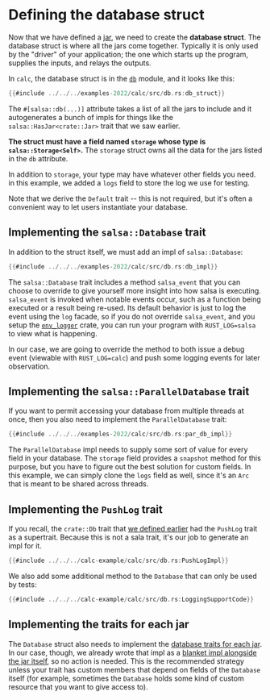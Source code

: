 # Defining the database struct

Now that we have defined a [jar](./jar.md), we need to create the **database struct**.
The database struct is where all the jars come together.
Typically it is only used by the "driver" of your application;
the one which starts up the program, supplies the inputs, and relays the outputs.

In `calc`, the database struct is in the [`db`] module, and it looks like this:

[`db`]: https://github.com/salsa-rs/salsa/blob/master/examples-2022/calc/src/db.rs

```rust
{{#include ../../../examples-2022/calc/src/db.rs:db_struct}}
```

The `#[salsa::db(...)]` attribute takes a list of all the jars to include
and it autogenerates a bunch of impls for things like the `salsa::HasJar<crate::Jar>` trait that we saw earlier.

**The struct must have a field named `storage` whose type is `salsa::Storage<Self>`.**
The `storage` struct owns all the data for the jars listed in the `db` attribute.

In addition to `storage`, your type may have whatever other fields you need.
in this example, we added a `logs` field to store the log we use for testing.

Note that we derive the `Default` trait -- this is not required, but it's often a convenient way to let users instantiate your database.

## Implementing the `salsa::Database` trait

In addition to the struct itself, we must add an impl of `salsa::Database`:

```rust
{{#include ../../../examples-2022/calc/src/db.rs:db_impl}}
```

The `salsa::Database` trait includes a method `salsa_event` that you can choose to override
to give yourself more insight into how salsa is executing.
`salsa_event` is invoked when notable events occur, such as a function being executed
or a result being re-used.
Its default behavior is just to log the event using the `log` facade, so if you do not override
`salsa_event`, and you setup the [`env_logger`](https://crates.io/crates/env_logger) crate,
you can run your program with `RUST_LOG=salsa` to view what is happening.

In our case, we are going to override the method to both issue a debug event (viewable with `RUST_LOG=calc`)
and push some logging events for later observation.

## Implementing the `salsa::ParallelDatabase` trait

If you want to permit accessing your database from multiple threads at once, then you also need to implement the `ParallelDatabase` trait:

```rust
{{#include ../../../examples-2022/calc/src/db.rs:par_db_impl}}
```

The `ParallelDatabase` impl needs to supply some sort of value for every field in your database.
The `storage` field provides a `snapshot` method for this purpose, but you have to figure out the best solution for custom fields.
In this example, we can simply clone the `logs` field as well, since it's an `Arc` that is meant to be shared across threads.

## Implementing the `PushLog` trait

If you recall, the `crate::Db` trait that [we defined earlier](./jar.md#defining-the-database-trait)
had the `PushLog` trait as a supertrait.
Because this is not a sala trait, it's our job to generate an impl for it.

```rust
{{#include ../../../calc-example/calc/src/db.rs:PushLogImpl}}
```

We also add some additional method to the `Database` that can only be used by tests:

```rust
{{#include ../../../calc-example/calc/src/db.rs:LoggingSupportCode}}
```

## Implementing the traits for each jar

The `Database` struct also needs to implement the [database traits for each jar](./jar.md#database-trait-for-the-jar).
In our case, though, we already wrote that impl as a [blanket impl alongside the jar itself](./jar.md#implementing-the-database-trait-for-the-jar),
so no action is needed.
This is the recommended strategy unless your trait has custom members that depend on fields of the `Database` itself
(for example, sometimes the `Database` holds some kind of custom resource that you want to give access to).
